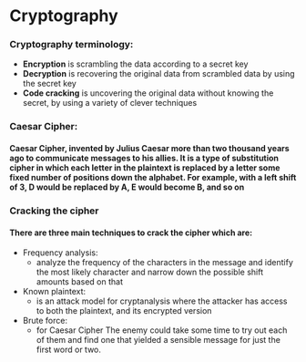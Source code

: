 # Cryptography
### Cryptography terminology:
- **Encryption** is scrambling the data according to a secret key
- **Decryption** is recovering the original data from scrambled data by using the secret key
- **Code cracking** is uncovering the original data without knowing the secret, by using a variety of clever techniques
### Caesar Cipher:
#### Caesar Cipher, invented by Julius Caesar more than two thousand years ago to communicate messages to his allies. It is a type of substitution cipher in which each letter in the plaintext is replaced by a letter some fixed number of positions down the alphabet. For example, with a left shift of 3, D would be replaced by A, E would become B, and so on
### Cracking the cipher
#### There are three main techniques to crack the cipher which are:
- Frequency analysis:
    - analyze the frequency of the characters in the message and identify the most likely character and narrow down the possible shift amounts based on that
- Known plaintext:
    - is an attack model for cryptanalysis where the attacker has access to both the plaintext, and its encrypted version
- Brute force:
    - for Caesar Cipher The enemy could take some time to try out each of them and find one that yielded a sensible message for just the first word or two.